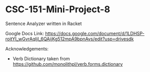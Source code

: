 # CSC-151-Mini-Project-8
Sentence Analyzer written in Racket

Google Docs Link: https://docs.google.com/document/d/1LDHSP-roitYI_wGvrAqIjI_6QAijKg512mpA9bpnAvs/edit?usp=drivesdk


Acknowledgements:
 - Verb Dictionary taken from https://github.com/monolithpl/verb.forms.dictionary

